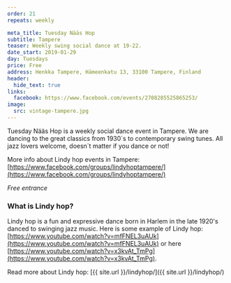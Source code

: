 ```yaml
---
order: 21
repeats: weekly

meta_title: Tuesday Nääs Hop
subtitle: Tampere
teaser: Weekly swing social dance at 19-22.
date_start: 2019-01-29
day: Tuesdays
price: Free
address: Henkka Tampere, Hämeenkatu 13, 33100 Tampere, Finland
header:
  hide_text: true
links:
  facebook: https://www.facebook.com/events/2708285525865253/
image:
  src: vintage-tampere.jpg
---
```


Tuesday Nääs Hop is a weekly social dance event in Tampere. We are dancing to the great classics from 1930´s to contemporary swing tunes. All jazz lovers welcome, doesn´t matter if you dance or not!

More info about Lindy hop events in Tampere:  
[https://www.facebook.com/groups/lindyhoptampere/](https://www.facebook.com/groups/lindyhoptampere/)

_Free entrance_

### What is Lindy hop?

Lindy hop is a fun and expressive dance born in Harlem in the late 1920's danced to swinging jazz music. Here is some example of Lindy hop: [https://www.youtube.com/watch?v=mfFNEL3uAUk](https://www.youtube.com/watch?v=mfFNEL3uAUk) or here [https://www.youtube.com/watch?v=x3kvAt_TmPg](https://www.youtube.com/watch?v=x3kvAt_TmPg).

Read more about Lindy hop: [{{ site.url }}/lindyhop/]({{ site.url }}/lindyhop/)
